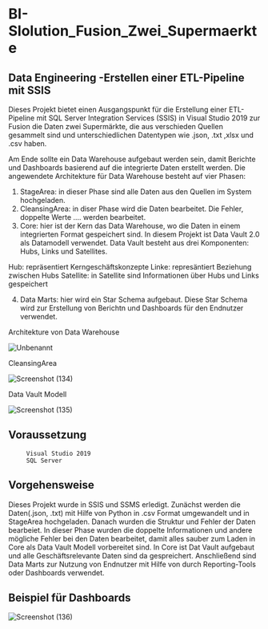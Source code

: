 # BI-Slolution_Fusion_Zwei_Supermaerkte

Data Engineering  -Erstellen einer ETL-Pipeline mit SSIS
------------------------------------------------------
Dieses Projekt bietet einen Ausgangspunkt für die Erstellung einer ETL-Pipeline mit SQL Server Integration Services (SSIS) 
in Visual Studio 2019 zur Fusion die Daten zwei Supermärkte, die aus verschieden Quellen gesammelt sind und unterschiedlichen Datentypen wie
.json, .txt ,xlsx und .csv haben.  

Am Ende sollte ein Data Warehouse aufgebaut werden sein, damit Berichte und Dashboards basierend auf die integrierte Daten erstellt werden. 
Die angewendete Architekture für Data Warehouse besteht auf vier Phasen: 

1. StageArea: in dieser Phase sind alle Daten aus den Quellen im System hochgeladen.
2. CleansingArea: in diser Phase wird die Daten bearbeitet. Die Fehler, doppelte Werte .... werden bearbeitet.
3. Core: hier ist der Kern das Data Warehouse, wo die Daten in einem integrierten Format gespeichert sind. In diesem Projekt ist Data Vault 2.0 als Datamodell verwendet. Data Vault besteht aus drei Komponenten: Hubs, Links und Satellites.

Hub:  repräsentiert Kerngeschäftskonzepte
Linke: represäntiert Beziehung zwischen Hubs
Satellite: in Satellite sind Informationen über Hubs und Links gespeichert

4. Data Marts: hier wird ein Star Schema aufgebaut. Diese Star Schema wird zur Erstellung von Berichtn und Dashboards für den Endnutzer verwendet.


 Architekture von Data Warehouse
 
![Unbenannt](https://user-images.githubusercontent.com/116841480/206168137-11f11bc8-262b-4a06-9bdb-c5ce2be56724.PNG)



CleansingArea 


![Screenshot (134)](https://user-images.githubusercontent.com/116841480/206174638-4aff04ab-f6ec-4c94-ae2e-a0df015aaebc.png)


Data Vault Modell


![Screenshot (135)](https://user-images.githubusercontent.com/116841480/206174762-a57cb74d-2178-4eb4-b2de-2fc8f695982b.png)


Voraussetzung
---------------------------------------------------------------------
         Visual Studio 2019               
         SQL Server
        

Vorgehensweise
----------------------------------------------------------------------
Dieses Projekt wurde in SSIS und SSMS erledigt. Zunächst werden die Daten(.json, .txt) mit Hilfe von Python in .csv Format umgewandelt und in StageArea hochgeladen. Danach wurden die Struktur und Fehler der Daten bearbeiet. In dieser Phase wurden die doppelte Informationen und andere mögliche Fehler bei den Daten bearbeitet, damit alles sauber zum Laden in Core als Data Vault Modell vorbereitet sind. 
In Core ist Dat Vault aufgebaut und alle Geschäftsrelevante Daten sind da gespreichert. Anschließend sind Data Marts zur Nutzung von Endnutzer mit Hilfe von  durch Reporting-Tools oder Dashboards verwendet. 


Beispiel für Dashboards
-------------------------------------------------------------------------
![Screenshot (136)](https://user-images.githubusercontent.com/116841480/206181131-750c384c-3a8f-4983-bb07-29d2466c08c5.png)







